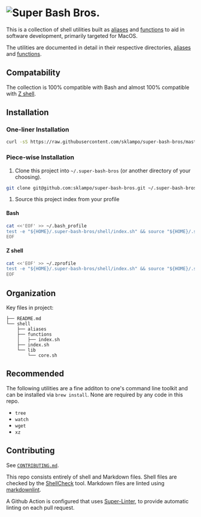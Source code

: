 # ![Super Bash Bros.](https://fontmeme.com/permalink/201217/e68d3b06f41faa862312491460b69d7e.png)

This is a collection of shell utilities built as [aliases] and [functions] to
aid in software development, primarily targeted for MacOS.

The utilities are documented in detail in their respective directories,
[aliases] and [functions].

## Compatability

The collection is 100% compatible with Bash and almost 100% compatible with
[Z shell].

## Installation

### One-liner Installation

<!-- markdownlint-disable MD013 -->

```sh
curl -sS https://raw.githubusercontent.com/sklampo/super-bash-bros/master/install.sh | bash
```

<!-- markdownlint-enable MD013 -->

### Piece-wise Installation

1. Clone this project into `~/.super-bash-bros` (or another directory of your choosing).

 ```sh
git clone git@github.com:sklampo/super-bash-bros.git ~/.super-bash-bros
```

1. Source this project index from your profile

#### Bash

  ```bash
cat <<'EOF' >> ~/.bash_profile
test -e "${HOME}/.super-bash-bros/shell/index.sh" && source "${HOME}/.super-bash-bros/shell/index.sh"
EOF
```

#### Z shell

  ```zsh
cat <<'EOF' >> ~/.zprofile
test -e "${HOME}/.super-bash-bros/shell/index.sh" && source "${HOME}/.super-bash-bros/shell/index.sh"
EOF
```

## Organization

Key files in project:

```console
├── README.md
└── shell
    ├── aliases
    ├── functions
    │   ├── index.sh
    ├── index.sh
    └── lib
        └── core.sh
```

## Recommended

The following utilities are a fine additon to one's command line toolkit and
can be installed via `brew install`.  None are required by any
code in this repo.

* `tree`
* `watch`
* `wget`
* `xz`

## Contributing

See [`CONTRIBUTING.md`](CONTRIBUTING.md).

This repo consists entirely of shell and Markdown files.  Shell files are
checked by the [ShellCheck](https://github.com/koalaman/shellcheck) tool.
Markdown files are linted using [markdownlint](https://github.com/DavidAnson/markdownlint).

A Github Action is configured that uses
[Super-Linter](https://github.com/github/super-linter), to provide automatic
linting on each pull request.

[aliases]: shell/aliases#aliases
[functions]: shell/functions#functions
[Z shell]: https://github.com/sklampo/super-bash-bros/issues?q=is%3Aopen+label%3Azsh+label%3Abug
